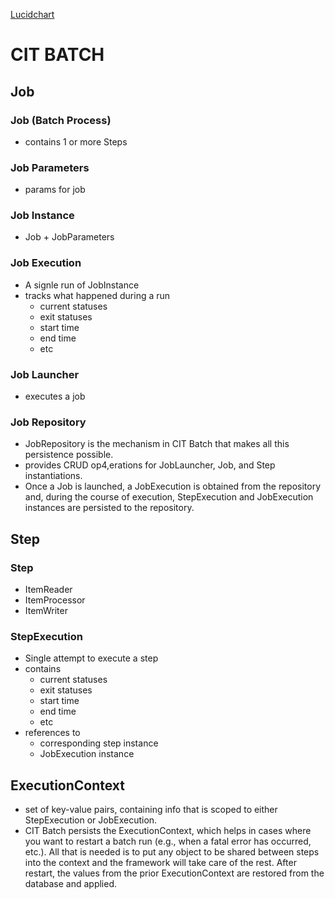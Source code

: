 [Lucidchart](https://lucid.app/lucidchart/dc9b75e2-8eb9-4329-81db-72627a4cf818/edit?page=0_0&invitationId=inv_77c71f7f-6b53-4db2-929e-2c40d0da53ec#)

# CIT BATCH

## Job
### Job (Batch Process)
- contains 1 or more Steps
### Job Parameters
- params for job
### Job Instance
- Job + JobParameters
### Job Execution
- A signle run of JobInstance
- tracks what happened during a run
	- current statuses
	- exit statuses
	- start time
	- end time
	- etc

### Job Launcher
- executes a job

### Job Repository 
- JobRepository is the mechanism in CIT Batch that makes all this persistence possible.
- provides CRUD op4,erations for JobLauncher, Job, and Step instantiations.
- Once a Job is launched, a JobExecution is obtained from the repository and, during the course of execution, StepExecution and JobExecution instances are persisted to the repository.


## Step
### Step
- ItemReader
- ItemProcessor
- ItemWriter

### StepExecution
- Single attempt to execute a step
- contains
	- current statuses
	- exit statuses
	- start time
	- end time
	- etc
- references to
	- corresponding step instance
	- JobExecution instance


## ExecutionContext
- set of key-value pairs, containing info that is scoped to either StepExecution or JobExecution.
- CIT Batch persists the ExecutionContext, which helps in cases where you want to restart a batch run (e.g., when a fatal error has occurred, etc.). All that is needed is to put any object to be shared between steps into the context and the framework will take care of the rest. After restart, the values from the prior ExecutionContext are restored from the database and applied.